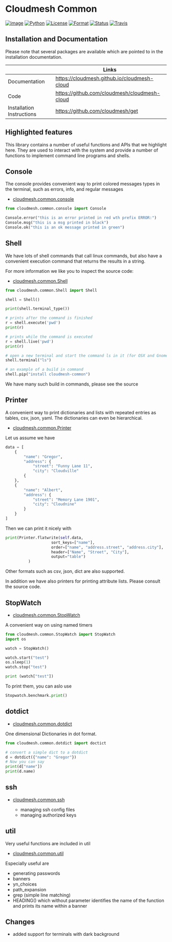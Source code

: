 # Cloudmesh Common


[![image](https://img.shields.io/pypi/v/cloudmesh-common.svg)](https://pypi.org/project/cloudmesh-common/)
[![Python](https://img.shields.io/pypi/pyversions/cloudmesh-common.svg)](https://pypi.python.org/pypi/cloudmesh-common)
[![License](https://img.shields.io/badge/License-Apache%202.0-blue.svg)](https://github.com/cloudmesh/cloudmesh-common/blob/master/LICENSE)
[![Format](https://img.shields.io/pypi/format/cloudmesh-common.svg)](https://pypi.python.org/pypi/cloudmesh-common)
[![Status](https://img.shields.io/pypi/status/cloudmesh-common.svg)](https://pypi.python.org/pypi/cloudmesh-common)
[![Travis](https://travis-ci.com/cloudmesh/cloudmesh-common.svg?branch=master)](https://travis-ci.com/cloudmesh/cloudmesh-common)


## Installation and Documentation

Please note that several packages are available which are pointed to in the
installation documentation.

|  | Links |
|---------------|-------|
| Documentation | <https://cloudmesh.github.io/cloudmesh-cloud> |
| Code | <https://github.com/cloudmesh/cloudmesh-cloud> |
| Installation Instructions | <https://github.com/cloudmesh/get> |

## Highlighted features

This library contains a number of useful functions and APIs that we highlight
here. They are used to interact with the system and provide a number of
functions to implement command line programs and shells.

## Console

The console provides convenient way to print colored messages types in the
terminal, such as errors, info, and regular messages

* [cloudmesh.common.console](https://github.com/cloudmesh/cloudmesh-common/blob/master/cloudmesh/common/console.py)

```python
from cloudmesh.common.console import Console

Console.error("this is an error printed in red wth prefix ERROR:")
Console.msg("this is a msg printed in black")
Console.ok("this is an ok message printed in green")
``` 

## Shell

We have lots of shell commands that call linux commands, but also have a
convenient execution command that returns the results in a string.

For more information we like you to inspect the source code:

* [cloudmesh.common.Shell](https://github.com/cloudmesh/cloudmesh-common/blob/master/cloudmesh/common/Shell.py)


```python
from cloudmesh.common.Shell import Shell

shell = Shell()

print(shell.terminal_type())

# prints after the command is finished
r = shell.execute('pwd') 
print(r)

# prints while the command is executed
r = shell.live('pwd') 
print(r)

# open a new terminal and start the command ls in it (for OSX and Gnome)
shell.terminal("ls")

# an example of a build in command
shell.pip("install cloudmesh-common")
```
 
We have many such build in commands, please see the source

    
## Printer

A convenient way to print dictionaries and lists with repeated
entries as tables, csv, json, yaml. The dictionaries can even be hierarchical.

* [cloudmesh.common.Printer](https://github.com/cloudmesh/cloudmesh-common/blob/master/cloudmesh/common/Printer.py)

Let us assume we have 

```python
data = [
    {
        "name": "Gregor",
        "address": {
            "street": "Funny Lane 11",
            "city": "Cloudville"
        {
    },
    {
        "name": "Albert",
        "address": {
            "street": "Memory Lane 1901",
            "city": "Cloudnine"
        }
    }
]
```

Then we can print it nicely with 

```python
print(Printer.flatwrite(self.data,
                    sort_keys=["name"],
                    order=["name", "address.street", "address.city"],
                    header=["Name", "Street", "City"],
                    output="table")
          )
```

Other formats such as csv, json, dict are also supported.

In addition we have also printers for printing attribute lists. Please consult
the source code.

## StopWatch


* [cloudmesh.common.StopWatch](https://github.com/cloudmesh/cloudmesh-common/blob/master/cloudmesh/common/StopWatch.py)

A convenient way on using named timers

```python
from cloudmesh.common.StopWatch import StopWatch
import os

watch = StopWatch()

watch.start("test")
os.sleep(1)
watch.stop("test")

print (watch["test"])
```

To print them, you can aslo use

```python
Stopwatch.benchmark.print()
```
    

## dotdict


* [cloudmesh.common.dotdict](https://github.com/cloudmesh/cloudmesh-common/blob/master/cloudmesh/common/dotdict.py)

One dimensional Dictionaries in dot format. 

```python
from cloudmesh.common.dotdict import doctict

# convert a simple dict to a dotdict
d = dotdict({"name": "Gregor"})
# Now you can say
print(d["name"])
print(d.name)
```

## ssh

* [cloudmesh.common.ssh](https://github.com/cloudmesh/cloudmesh-common/blob/master/cloudmesh/common/ssh)

  * managing ssh config files
  * managing authorized keys

## util

Very useful functions are included in util


* [cloudmesh.common.util](https://github.com/cloudmesh/cloudmesh-common/blob/master/cloudmesh/common/util.py)

Especially useful are

  * generating passwords
  * banners
  * yn_choices
  * path_expansion
  * grep (simple line matching)
  * HEADING() which without parameter identifies the name of the function and 
  prints its name within a banner

## Changes

* added support for terminals with dark background
